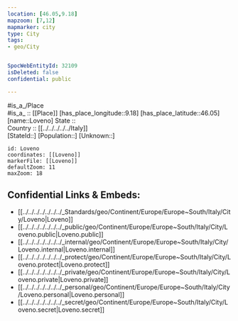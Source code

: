```yaml
---
location: [46.05,9.18] 
mapzoom: [7,12] 
mapmarker: city 
type: City
tags:
- geo/City


SpocWebEntityId: 32109
isDeleted: false
confidential: public

---
```

#is_a_/Place  
#is_a_ :: [[Place]] 
[has_place_longitude::9.18] 
[has_place_latitude::46.05] 
[name::Loveno] 
State ::  
Country :: [[../../../../../Italy]]  
[StateId::] 
[Population::] 
[Unknown::] 


```leaflet
id: Loveno
coordinates: [[Loveno]] 
markerFile: [[Loveno]] 
defaultZoom: 11 
maxZoom: 18
```


## Confidential Links & Embeds: 
- [[../../../../../../../_Standards/geo/Continent/Europe/Europe~South/Italy/City/Loveno|Loveno]] 
- [[../../../../../../../_public/geo/Continent/Europe/Europe~South/Italy/City/Loveno.public|Loveno.public]] 
- [[../../../../../../../_internal/geo/Continent/Europe/Europe~South/Italy/City/Loveno.internal|Loveno.internal]] 
- [[../../../../../../../_protect/geo/Continent/Europe/Europe~South/Italy/City/Loveno.protect|Loveno.protect]] 
- [[../../../../../../../_private/geo/Continent/Europe/Europe~South/Italy/City/Loveno.private|Loveno.private]] 
- [[../../../../../../../_personal/geo/Continent/Europe/Europe~South/Italy/City/Loveno.personal|Loveno.personal]] 
- [[../../../../../../../_secret/geo/Continent/Europe/Europe~South/Italy/City/Loveno.secret|Loveno.secret]] 

